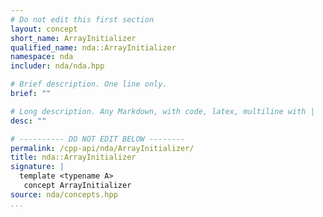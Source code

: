 ```yaml
---
# Do not edit this first section
layout: concept
short_name: ArrayInitializer
qualified_name: nda::ArrayInitializer
namespace: nda
includer: nda/nda.hpp

# Brief description. One line only.
brief: ""

# Long description. Any Markdown, with code, latex, multiline with |
desc: ""

# ---------- DO NOT EDIT BELOW --------
permalink: /cpp-api/nda/ArrayInitializer/
title: nda::ArrayInitializer
signature: |
  template <typename A>
   concept ArrayInitializer
source: nda/concepts.hpp
...
```


